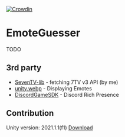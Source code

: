 [![Crowdin](https://badges.crowdin.net/emoteguesser/localized.svg)](https://crowdin.com/project/emoteguesser)

# EmoteGuesser
TODO

## 3rd party
- [SevenTV-lib](https://github.com/Xslash58/SevenTV-lib) - fetching 7TV v3 API (by me)
- [unity.webp](https://github.com/netpyoung/unity.webp) - Displaying Emotes
- [DiscordGameSDK](https://discord.com/developers/docs/game-sdk/sdk-starter-guide) - Discord Rich Presence

## Contribution
Unity version: 2021.1.1(f1) [Download](https://unity.com/releases/editor/archive)
